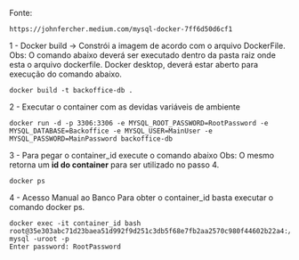 Fonte:
```
https://johnfercher.medium.com/mysql-docker-7ff6d50d6cf1

```

1 - Docker build -> Constrói a imagem de acordo com o arquivo DockerFile.
Obs: O comando abaixo deverá ser executado dentro da pasta raiz onde esta o arquivo dockerfile.
Docker desktop, deverá estar aberto para execução do comando abaixo.

```
docker build -t backoffice-db .
```

2 - Executar o container com as devidas variáveis de ambiente

```
docker run -d -p 3306:3306 -e MYSQL_ROOT_PASSWORD=RootPassword -e MYSQL_DATABASE=Backoffice -e MYSQL_USER=MainUser -e MYSQL_PASSWORD=MainPassword backoffice-db
```

3 - Para pegar o container_id execute o comando abaixo
Obs: O mesmo retorna um <b>id do container</b> para ser utilizado no passo 4. 
```
docker ps
```

4 - Acesso Manual ao Banco
Para obter o container_id basta executar o comando docker ps.
```
docker exec -it container_id bash
root@35e303abc71d23baea51d992f9d251c3db5f68e7fb2aa2570c980f44602b22a4:/# mysql -uroot -p
Enter password: RootPassword
```








